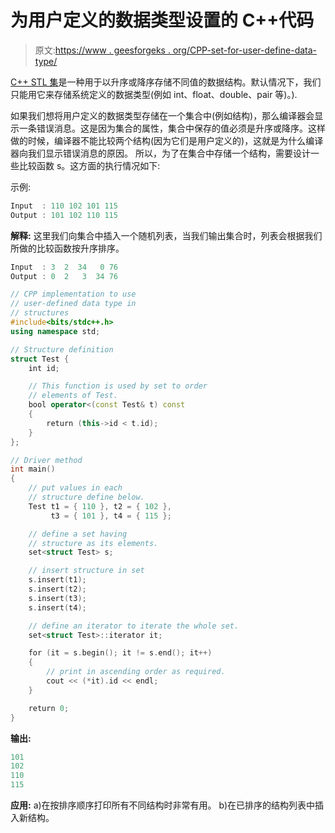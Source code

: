 # 为用户定义的数据类型设置的 C++代码

> 原文:[https://www . geesforgeks . org/CPP-set-for-user-define-data-type/](https://www.geeksforgeeks.org/cpp-set-for-user-define-data-type/)

[C++ STL 集](https://www.geeksforgeeks.org/set-in-cpp-stl/)是一种用于以升序或降序存储不同值的数据结构。默认情况下，我们只能用它来存储系统定义的数据类型(例如 int、float、double、pair 等)。).

如果我们想将用户定义的数据类型存储在一个集合中(例如结构)，那么编译器会显示一条错误消息。这是因为集合的属性，集合中保存的值必须是升序或降序。这样做的时候，编译器不能比较两个结构(因为它们是用户定义的)，这就是为什么编译器向我们显示错误消息的原因。
所以，为了在集合中存储一个结构，需要设计一些比较函数 s。这方面的执行情况如下:

示例:

```cpp
Input  : 110 102 101 115
Output : 101 102 110 115

```

**解释:**
这里我们向集合中插入一个随机列表，当我们输出集合时，列表会根据我们所做的比较函数按升序排序。

```cpp
Input  : 3  2  34   0 76 
Output : 0  2   3  34 76

```

```cpp
// CPP implementation to use 
// user-defined data type in
// structures
#include<bits/stdc++.h>
using namespace std;

// Structure definition
struct Test {
    int id;

    // This function is used by set to order
    // elements of Test.
    bool operator<(const Test& t) const
    {
        return (this->id < t.id);
    }
};

// Driver method
int main()
{
    // put values in each 
    // structure define below.
    Test t1 = { 110 }, t2 = { 102 }, 
         t3 = { 101 }, t4 = { 115 };

    // define a set having 
    // structure as its elements.
    set<struct Test> s; 

    // insert structure in set
    s.insert(t1); 
    s.insert(t2);
    s.insert(t3);
    s.insert(t4);

    // define an iterator to iterate the whole set.
    set<struct Test>::iterator it; 

    for (it = s.begin(); it != s.end(); it++)
    {
        // print in ascending order as required.
        cout << (*it).id << endl; 
    }

    return 0;
}
```

**输出:**

```cpp
101
102
110
115

```

**应用:**
a)在按排序顺序打印所有不同结构时非常有用。
b)在已排序的结构列表中插入新结构。